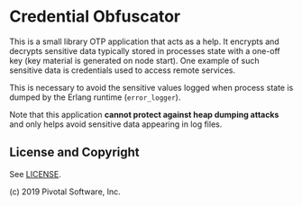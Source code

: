 # Credential Obfuscator

This is a small library OTP application that acts as a help. It encrypts and decrypts sensitive data
typically stored in processes state with a one-off key (key material is generated on node start).
One example of such sensitive data is credentials used to access remote services.

This is necessary to avoid the sensitive values logged when process state is dumped by
the Erlang runtime (`error_logger`).

Note that this application **cannot protect against heap dumping attacks** and only helps
avoid sensitive data appearing in log files.

## License and Copyright

See [LICENSE](./LICENSE).

(c) 2019 Pivotal Software, Inc.
